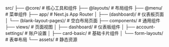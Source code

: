 src/
├── @core/           # 核心工具和组件
├── @layouts/        # 布局组件
├── @menu/           # 菜单组件
├── app/             # Next.js App Router
│   ├── (dashboard)/ # 仪表板页面
│   └── (blank-layout-pages)/ # 空白布局页面
├── components/      # 通用组件
├── views/           # 页面视图
│   ├── dashboard/   # 仪表板组件
│   ├── account-settings/ # 账户设置
│   ├── card-basic/  # 基础卡片组件
│   └── form-layouts/ # 表单布局
└── assets/          # 静态资源
